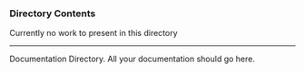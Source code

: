 ### Directory Contents ###
Currently no work to present in this directory

***

Documentation Directory.
All your documentation should go here.

